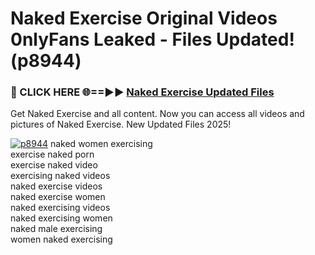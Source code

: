 # Naked Exercise Original Videos 0nlyFans Leaked - Files Updated! (p8944)

<h3>🔴 CLICK HERE 🌐==►► <a href="https://tinyurl.com/up5wt9bj" rel="nofollow">Naked Exercise Updated Files</a></h3>

Get Naked Exercise and all content. Now you can access all videos and pictures of Naked Exercise. New Updated Files 2025!

[![p8944](https://i.imgur.com/ABiUzMV.gif)](https://tinyurl.com/up5wt9bj)
naked women exercising<br>
exercise naked porn<br>
exercise naked video<br>
exercising naked videos<br>
naked exercise videos<br>
naked exercise women<br>
naked exercising videos<br>
naked exercising women<br>
naked male exercising<br>
women naked exercising